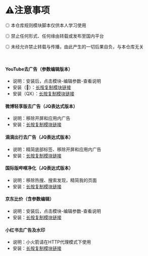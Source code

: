 # ⚠️注意事项

  ◎ 本仓库规则模块脚本仅供本人学习使用

  ◎ 禁止任何形式、任何缘由转载或发布至国内平台

  ◎ 未经允许禁止转载与传播，由此产生的一切后果自负，与本仓库无关
  
<br/>

#### YouTube去广告（参数编辑版本）
* 说明：安装后，点击模块-编辑参数-查看说明
* 安装（🚀）：[长按复制模块链接](https://raw.githubusercontent.com/iab0x00/ProxyRules/main/Rewrite/YouTubeNoAd.sgmodule)
* 安装（QX）：[长按复制模块链接](https://raw.githubusercontent.com/iab0x00/ProxyRules/main/Rewrite/YouTubeNoAd.snippet)



#### 微博轻享版去广告（JQ表达式版本）
* 说明：移除开屏和应用内广告
* 安装：[长按复制模块链接](https://raw.githubusercontent.com/iab0x00/ProxyRules/main/Rewrite/WeiboIntl.sgmodule)
  

#### 滴滴出行去广告（JQ表达式版本）
* 说明：精简底部标签、移除开屏和应用内广告
* 安装：[长按复制模块链接](https://raw.githubusercontent.com/iab0x00/ProxyRules/main/Rewrite/DidiNoAd.srmodule)

#### 国际版哔哩净化（JQ表达式版本）
* 说明：移除热搜、搜索发现，精简我的页面
* 安装：[长按复制模块链接](https://raw.githubusercontent.com/iab0x00/ProxyRules/main/Rewrite/BiliIntlClean.sgmodule)

#### 京东比价（含参数编辑）
* 说明：安装后，点击模块-编辑参数-查看说明
* 安装：[长按复制模块链接](https://raw.githubusercontent.com/iab0x00/ProxyRules/main/Rewrite/JD-PRICE.srmodule)


#### 小红书去广告及水印
* 说明：小火箭请在HTTP代理模式下使用
* 安装：[长按复制模块链接](https://raw.githubusercontent.com/iab0x00/ProxyRules/main/Rewrite/RedBook.srmodule)
